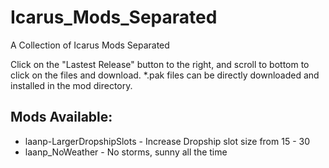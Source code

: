 # Icarus_Mods_Separated
A Collection of Icarus Mods Separated 

Click on the "Lastest Release" button to the right, and scroll to bottom to click on the files and download.
*.pak files can be directly downloaded and installed in the mod directory.

## Mods Available:
- laanp-LargerDropshipSlots - Increase Dropship slot size from 15 - 30
- laanp_NoWeather - No storms, sunny all the time
